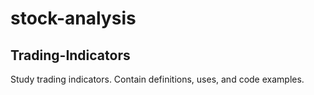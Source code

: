 # stock-analysis

## Trading-Indicators
Study trading indicators. Contain definitions, uses, and code examples.
